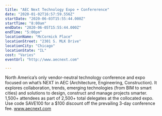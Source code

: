 ```yaml
---
title: "AEC Next Technology Expo + Confererence"
date: "2020-01-02T16:57:59.556Z"
startDate: "2020-06-03T15:55:44.000Z"
startTime: "8:00am"
endDate: "2020-06-05T15:55:44.000Z"
endTime: "5:00pm"
locationName: "McCormick Place"
locationStreet: "2301 S. MLK Drive"
locationCity: "Chicago"
locationState: "IL"
cost: "Varies"
eventUrl: "http://www.aecnext.com"

---
```


North America’s only vendor-neutral technology conference and expo focused on what’s NEXT in AEC (Architecture, Engineering, Construction).  It explores collaboration, trends, emerging technologies (from BIM to smart cities) and solutions to design, construct and manage projects smarter.  1,500+ attendees as part of 2,500+ total delegates at the collocated expo. Use code SAVE100 for a $100 discount off the prevailing 3-day conference fee.  www.aecnext.com

